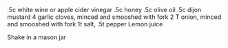 .5c white wine or apple cider vinegar 
.5c honey
.5c olive oil
.5c dijon mustard
4 garlic cloves, minced and smooshed with fork
2 T onion, minced and smooshed with fork
1t salt, .5t pepper
Lemon juice

Shake in a mason jar